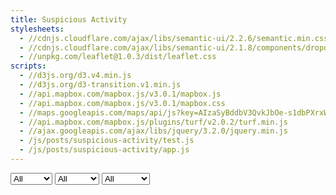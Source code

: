 ```yaml
---
title: Suspicious Activity
stylesheets:
  - //cdnjs.cloudflare.com/ajax/libs/semantic-ui/2.2.6/semantic.min.css
  - //cdnjs.cloudflare.com/ajax/libs/semantic-ui/2.1.8/components/dropdown.min.css
  - //unpkg.com/leaflet@1.0.3/dist/leaflet.css
scripts:
  - //d3js.org/d3.v4.min.js
  - //d3js.org/d3-transition.v1.min.js
  - //api.mapbox.com/mapbox.js/v3.0.1/mapbox.js
  - //api.mapbox.com/mapbox.js/v3.0.1/mapbox.css
  - //maps.googleapis.com/maps/api/js?key=AIzaSyBddbV3QvkJbOe-s1dbPXrxWV1Sy4z8nR0"
  - //api.mapbox.com/mapbox.js/plugins/turf/v2.0.2/turf.min.js
  - //ajax.googleapis.com/ajax/libs/jquery/3.2.0/jquery.min.js
  - /js/posts/suspicious-activity/test.js
  - /js/posts/suspicious-activity/app.js
---
```

<select id="gender_select">
  <option value="all">All</option>
  <option value="male">Male</option>
  <option value="female">Female</option>
</select>
<select id="race_select">
  <option value="all">All</option>
  <option value="I">Indian</option>
  <option value="W">White</option>
  <option value="B">Black</option>
  <option value="H">H</option>
  <option value="C">Chinese</option>
  <option value="O">O</option>
  <option value="A">A</option>
</select>
<select id="age_select">
  <option value="4">All</option>
  <option value="0">Under 20</option>
  <option value="1">21-40</option>
  <option value="2">41-65</option>
  <option value="3">65+</option>
</select>

<div id="map" style="height: 400px;"></div>
<svg width="640" height="640" id="bar-chart"></svg>
<svg width="640" height="640" id="test"></svg>
